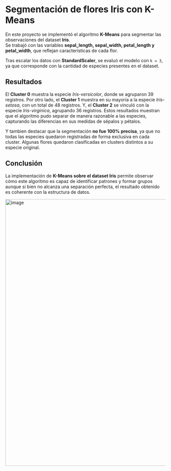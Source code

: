 # Segmentación de flores Iris con K-Means  

En este proyecto se implementó el algoritmo **K-Means** para segmentar las observaciones del dataset **Iris**.  
Se trabajó con las variables **sepal_length, sepal_width, petal_length y petal_width**, que reflejan características de cada flor.  

Tras escalar los datos con **StandardScaler**, se evaluó el modelo con `k = 3`, ya que corresponde con la cantidad de especies presentes en el dataset.  

## Resultados  

El **Cluster 0** muestra la especie *Iris-versicolor*, donde se agruparon 39 registros. Por otro lado, el **Cluster 1** muestra en su mayoría a la especie *Iris-setosa*, con un total de 48 registros. Y, el **Cluster 2** se vinculó con la especie *Iris-virginica*, agrupando 36 registros. Estos resultados muestran que el algoritmo pudo separar de manera razonable a las especies, capturando las diferencias en sus medidas de sépalos y pétalos.  

Y tambien destacar que la segmentación **no fue 100% precisa**, ya que no todas las especies quedaron registradas de forma exclusiva en cada cluster. Algunas flores quedaron clasificadas en clusters distintos a su especie original.

## Conclusión  

La implementación de **K-Means sobre el dataset Iris** permite observar cómo este algoritmo es capaz de identificar patrones y formar grupos aunque si bien no alcanza una separación perfecta, el resultado obtenido es coherente con la estructura de datos. 

<img width="574" height="837" alt="image" src="https://github.com/user-attachments/assets/3b1547e7-7a6b-4112-94a7-26f301ffc30c" />
